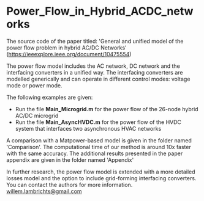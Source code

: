 # Power_Flow_in_Hybrid_ACDC_networks
The source code of the paper titled: 'General and unified model of the power flow problem in hybrid AC/DC Networks' (https://ieeexplore.ieee.org/document/10475554)

The power flow model includes the AC network, DC network and the interfacing converters in a unified way. The interfacing converters are modelled generically and can operate in different control modes: voltage mode or power mode.

The following examples are given:
- Run the file **Main_Microgrid.m** for the power flow of the 26-node hybrid AC/DC microgrid
- Run the file **Main_AsyncHVDC.m** for the power flow of the HVDC system that interfaces two asynchronous HVAC networks

A comparison with a Matpower-based model is given in the folder named 'Comparison'. The computational time of our method is around 10x faster with the same accuracy.
The additional results presented in the paper appendix are given in the folder named 'Appendix'

In further research, the power flow model is extended with a more detailed losses model and the option to include grid-forming interfacing converters.
You can contact the authors for more information. willem.lambrichts@gmail.com
